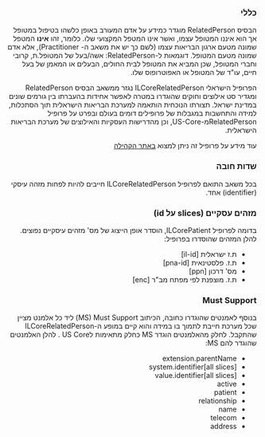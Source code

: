 <div dir="rtl" markdown="1">

### כללי
הבסיס RelatedPerson מוגדר כמידע על אדם המעורב באופן כלשהו בטיפול במטופל אך הוא איננו המטופל עצמו, ואשר אינו המטפל המקצועי שלו. כלומר, זהו **אינו** המטפל שמונה מטעם ארגון הבריאות עצמו (לשם כך יש את משאב ה- Practitioner), אלא אדם שמונה מטעם המטופל. דוגמאות ל-RelatedPerson: אשה/בעל של המטופל.ת, קרובי וחברי המטופל, שכן המביא את המטופל לבית החולים, הבעלים או המאמן של בעל חיים, עו"ד של המטופל או האפוטרופוס שלו.

הפרופיל הישראלי ILCoreRelatedPerson נגזר ממשאב הבסיס RelatedPerson ומגדיר סט אילוצים וחוקים שהוגדרו במטרה לאפשר אחידות בהעברתו בין גורמים שונים במדינת ישראל. תצורתו הנוכחית הותאמה למערכת הבריאות הישראלית תוך הסתכלות, למידה והתחשבות במגבלות של פרופילים דומים בעולם ובפרט על פרופיל RelatedPersonמ-US-Core, וכן מהדרישות העסקיות והאילוצים של מערכת הבריאות הישראלית.

עוד מידע על פרופיל זה ניתן למצוא 
[ באתר הקהילה](https://www.fhir-il-community.org/projects/ilcore-related-person)


### שדות חובה

בכל משאב התואם לפרופיל ILCoreRelatedPerson חייבים להיות לפחות מזהה עיסקי (identifier) אחד.

### מזהים עסקיים (slices על id)
בדומה לפרופיל ILCorePatient, הוסדר אופן הייצוג של מס' מזהים עיסקיים נפוצים. להלן המזהים שהוסדרו בפרופיל:

-	ת.ז  ישראלית [il-id] 
-	ת.ז. פלסטינאית [pna-id]  
-	מס' דרכון [ppn]
-	ת.ז. מוצפנת לפי מפתח מב"ר [enc]

### Must Support

בנוסף לאמנטים שהוגדרו כחובה, הכיתוב MS) Must Support) ליד כל אלמנט מציין שכל מערכת חייבת לתמוך בו במידה והוא קיים במופע ה-ILCoreRelatedPerson שהתקבל. לחלק מהאלמנטים הוגדר MS כחלק מתאימות לUS Core . להלן האלמנטים שהוגדר להם MS:

- extension.parentName
- system.identifier[all slices]
- value.identifier[all slices]
- active
- patient
- relationship
- name
- telecom
- address

</div>